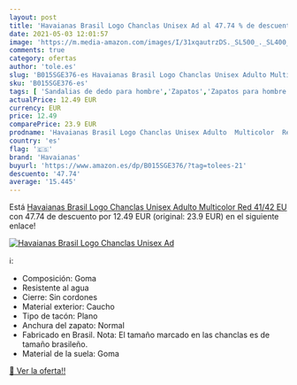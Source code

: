 ```yaml
---
layout: post
title: 'Havaianas Brasil Logo Chanclas Unisex Ad al 47.74 % de descuento'
date: 2021-05-03 12:01:57
image: 'https://m.media-amazon.com/images/I/31xqautrzDS._SL500_._SL400_.jpg'
comments: true
category: ofertas
author: 'tole.es'
slug: 'B015SGE376-es Havaianas Brasil Logo Chanclas Unisex Adulto Multicolor...'
sku: 'B015SGE376-es'
tags: [ 'Sandalias de dedo para hombre','Zapatos','Zapatos para hombre','Zapatos y complementos','chanclas','havaianas', ]
actualPrice: 12.49 EUR
currency: EUR
price: 12.49
comparePrice: 23.9 EUR
prodname: 'Havaianas Brasil Logo Chanclas Unisex Adulto  Multicolor  Red   41/42 EU'
country: 'es'
flag: '🇪🇸'
brand: 'Havaianas'
buyurl: 'https://www.amazon.es/dp/B015SGE376/?tag=tolees-21'
descuento: '47.74'
average: '15.445'
---
```


Está [Havaianas Brasil Logo Chanclas Unisex Adulto  Multicolor  Red   41/42 EU](https://www.amazon.es/dp/B015SGE376/?tag=tolees-21) con 47.74 de descuento por 12.49 EUR (original: 23.9 EUR) en el siguiente enlace!

[![Havaianas Brasil Logo Chanclas Unisex Ad](https://m.media-amazon.com/images/I/31xqautrzDS._SL500_._SL400_.jpg)](https://www.amazon.es/dp/B015SGE376/?tag=tolees-21)

ℹ️:

- Composición: Goma
- Resistente al agua
- Cierre: Sin cordones
- Material exterior: Caucho
- Tipo de tacón: Plano
- Anchura del zapato: Normal
- Fabricado en Brasil. Nota: El tamaño marcado en las chanclas es de tamaño brasileño.
- Material de la suela: Goma

[🛒 Ver la oferta!!](https://www.amazon.es/dp/B015SGE376/?tag=tolees-21)
